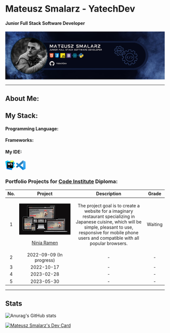 # Mateusz Smalarz - YatechDev
#### Junior Full Stack Software Developer
![Baner](assets/images/yatechdev-baner.jpg)

<hr>

<!--
**YatechDev/YatechDev** is a ✨ _special_ ✨ repository because its `README.md` (this file) appears on your GitHub profile.

Here are some ideas to get you started:

- 🔭 I’m currently working on ...
- 🌱 I’m currently learning ...
- 👯 I’m looking to collaborate on ...
- 🤔 I’m looking for help with ...
- 💬 Ask me about ...
- 📫 How to reach me: ...
- 😄 Pronouns: ...
- ⚡ Fun fact: ...
-->
## About Me:

## My Stack:

#### Programming Language:
#### Frameworks:


#### My IDE:

<p>
<img src="assets/icons/webstorm.svg" width="30" alt="WebStorm Icon">
<img src="assets/icons/visual-studio-code.svg" width="30" alt="Visual Studio Code">
</p>


### Portfolio Projects for [Code Institute](https://codeinstitute.net/) Diploma:

| No. |                                                                                              Project                                                                                               |                                                                                                           Description                                                                                                           |  Grade  | 
|:---:|:--------------------------------------------------------------------------------------------------------------------------------------------------------------------------------------------------:|:-------------------------------------------------------------------------------------------------------------------------------------------------------------------------------------------------------------------------------:|:-------:|
|  1  | <p><a href="https://github.com/YatechDev/CI_PP1_Ninja_Ramen"><img src="assets/images/ninja-ramen-responsiveness.png"></a></p><p>[Ninja Ramen](https://github.com/YatechDev/CI_PP1_Ninja_Ramen)</p> | <p>The project goal is to create a website for a imaginary restaurant specializing in Japanese cuisine, which will be simple, pleasant to use, responsive for mobile phone users and compatible with all popular browsers. </p> | Waiting |
|  2  |                                                                                     2022-09-09   (In progress)                                                                                     |                                                                                                                -                                                                                                                |    -    |
|  3  |                                                                                             2022-10-17                                                                                             |                                                                                                                -                                                                                                                |    -    |
|  4  |                                                                                             2023-02-28                                                                                             |                                                                                                                -                                                                                                                |    -    |
|  5  |                                                                                             2023-05-30                                                                                             |                                                                                                                -                                                                                                                |    -    |
<hr>

## Stats

![Anurag's GitHub stats](https://github-readme-stats.vercel.app/api?username=yatechdev&theme=dark&show_icons=true)

<a href="https://app.daily.dev/YatechDev"><img src="https://api.daily.dev/devcards/70e7a1af991942ad94397c6f07f6fd9b.png?r=ac7" width="250" alt="Mateusz Smalarz's Dev Card"/></a>

